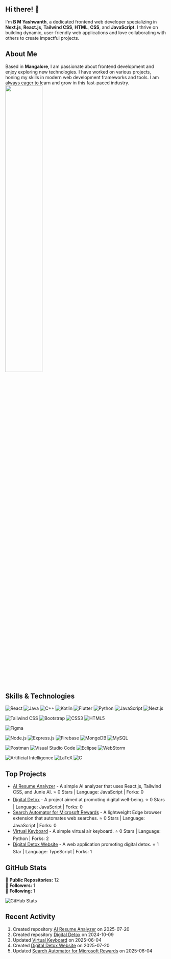 ## Hi there! 👋

I'm **B M Yashwanth**, a dedicated frontend web developer specializing in **Next.js**, **React.js**, **Tailwind CSS**, **HTML**, **CSS**, and **JavaScript**. I thrive on building dynamic, user-friendly web applications and love collaborating with others to create impactful projects.

## About Me

Based in **Mangalore**, I am passionate about frontend development and enjoy exploring new technologies. I have worked on various projects, honing my skills in modern web development frameworks and tools. I am always eager to learn and grow in this fast-paced industry.
<img src="https://github-readme-stats.vercel.app/api/top-langs/?username=beast227&layout=compact&theme=default" width="48%" />
## Skills & Technologies
<!-- Languages and Frameworks -->
![React](https://img.shields.io/badge/React-20232A?style=for-the-badge&logo=react&logoColor=61DAFB)
![Java](https://img.shields.io/badge/Java-ED8B00?style=for-the-badge&logo=java&logoColor=white)
![C++](https://img.shields.io/badge/C++-00599C?style=for-the-badge&logo=c%2B%2B&logoColor=white)
![Kotlin](https://img.shields.io/badge/Kotlin-7F52FF?style=for-the-badge&logo=kotlin&logoColor=white)
![Flutter](https://img.shields.io/badge/Flutter-02569B?style=for-the-badge&logo=flutter&logoColor=white)
![Python](https://img.shields.io/badge/Python-3776AB?style=for-the-badge&logo=python&logoColor=white)
![JavaScript](https://img.shields.io/badge/JavaScript-F7DF1E?style=for-the-badge&logo=javascript&logoColor=black)
![Next.js](https://img.shields.io/badge/Next.js-000000?style=for-the-badge&logo=nextdotjs&logoColor=white)

<!-- Styling -->
![Tailwind CSS](https://img.shields.io/badge/Tailwind_CSS-38B2AC?style=for-the-badge&logo=tailwind-css&logoColor=white)
![Bootstrap](https://img.shields.io/badge/Bootstrap-563D7C?style=for-the-badge&logo=bootstrap&logoColor=white)
![CSS3](https://img.shields.io/badge/CSS3-1572B6?style=for-the-badge&logo=css3&logoColor=white)
![HTML5](https://img.shields.io/badge/HTML5-E34F26?style=for-the-badge&logo=html5&logoColor=white)

<!-- Design & Prototyping -->
![Figma](https://img.shields.io/badge/Figma-F24E1E?style=for-the-badge&logo=figma&logoColor=white)

<!-- Backend -->
![Node.js](https://img.shields.io/badge/Node.js-339933?style=for-the-badge&logo=nodedotjs&logoColor=white)
![Express.js](https://img.shields.io/badge/Express.js-000000?style=for-the-badge&logo=express&logoColor=white)
![Firebase](https://img.shields.io/badge/Firebase-FFCA28?style=for-the-badge&logo=firebase&logoColor=black)
![MongoDB](https://img.shields.io/badge/MongoDB-47A248?style=for-the-badge&logo=mongodb&logoColor=white)
![MySQL](https://img.shields.io/badge/MySQL-005C84?style=for-the-badge&logo=mysql&logoColor=white)

<!-- Tools -->
![Postman](https://img.shields.io/badge/Postman-FF6C37?style=for-the-badge&logo=postman&logoColor=white)
![Visual Studio Code](https://img.shields.io/badge/VS_Code-007ACC?style=for-the-badge&logo=visual-studio-code&logoColor=white)
![Eclipse](https://img.shields.io/badge/Eclipse-2C2255?style=for-the-badge&logo=eclipse&logoColor=white)
![WebStorm](https://img.shields.io/badge/WebStorm-000000?style=for-the-badge&logo=webstorm&logoColor=white)

<!-- Others -->
![Artificial Intelligence](https://img.shields.io/badge/AI-black?style=for-the-badge&logo=OpenAI&logoColor=white)
![LaTeX](https://img.shields.io/badge/LaTeX-008080?style=for-the-badge&logo=latex&logoColor=white)
![C](https://img.shields.io/badge/C-00599C?style=for-the-badge&logo=c&logoColor=white)


## Top Projects

- [AI Resume Analyzer](https://github.com/Yash29739/AI-resume-analyzer) - A simple AI analyzer that uses React.js, Tailwind CSS, and Junie AI. ⭐️ 0 Stars | Language: JavaScript | Forks: 0
- [Digital Detox](https://github.com/Yash29739/Digital-Detox) - A project aimed at promoting digital well-being. ⭐️ 0 Stars | Language: JavaScript | Forks: 0
- [Search Automator for Microsoft Rewards](https://github.com/Yash29739/Search_automator_for_Microsoft_Rewards) - A lightweight Edge browser extension that automates web searches. ⭐️ 0 Stars | Language: JavaScript | Forks: 0
- [Virtual Keyboard](https://github.com/Yash29739/Virtual_keyboard) - A simple virtual air keyboard. ⭐️ 0 Stars | Language: Python | Forks: 2
- [Digital Detox Website](https://github.com/Yash29739/Digital-Detox-website) - A web application promoting digital detox. ⭐️ 1 Star | Language: TypeScript | Forks: 1

## GitHub Stats

🔭 **Public Repositories:** 12  
👥 **Followers:** 1  
👤 **Following:** 1  

![GitHub Stats](https://github-readme-stats.vercel.app/api?username=Yash29739&show_icons=true&hide_title=true&count_private=true&theme=radical)

## Recent Activity

1. Created repository [AI Resume Analyzer](https://github.com/Yash29739/AI-resume-analyzer) on 2025-07-20  
2. Created repository [Digital Detox](https://github.com/Yash29739/Digital-Detox) on 2024-10-09  
3. Updated [Virtual Keyboard](https://github.com/Yash29739/Virtual_keyboard) on 2025-06-04  
4. Created [Digital Detox Website](https://github.com/Yash29739/Digital-Detox-website) on 2025-07-20  
5. Updated [Search Automator for Microsoft Rewards](https://github.com/Yash29739/Search_automator_for_Microsoft_Rewards) on 2025-06-04
